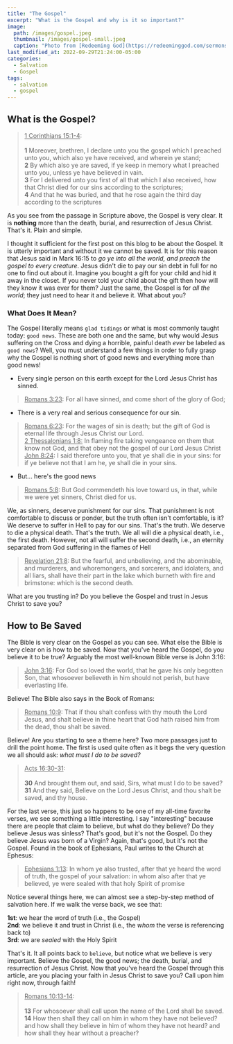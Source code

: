 ```yaml
---
title: "The Gospel"
excerpt: "What is the Gospel and why is it so important?"
image: 
  path: /images/gospel.jpeg
  thumbnail: /images/gospel-small.jpeg
  caption: "Photo from [Redeeming God](https://redeeminggod.com/sermons/miscellaneous/what-is-the-gospel/)"
last_modified_at: 2022-09-29T21:24:00-05:00
categories:
  - Salvation
  - Gospel
tags: 
  - salvation
  - gospel
---
```


## What is the Gospel?
> <u>1 Corinthians 15:1-4</u>:<br><br>
> **1** Moreover, brethren, I declare unto you the gospel which I preached unto you, which also ye have received, and wherein ye stand; <br>
> **2** By which also ye are saved, if ye keep in memory what I preached unto you, unless ye have believed in vain. <br>
> **3** For I delivered unto you first of all that which I also received, how that Christ died for our sins according to the scriptures; <br>
> **4** And that he was buried, and that he rose again the third day according to the scriptures

As you see from the passage in Scripture above, the Gospel is very clear. It is **nothing** more than the death, burial, and resurrection of Jesus Christ. That's it. Plain and simple.

I thought it sufficient for the first post on this blog to be about the Gospel. It is utterly important and without it we cannot be saved. It is for this reason that Jesus said in Mark 16:15 to *go ye into all the world, and preach the gospel to every creature*. Jesus didn't die to pay our sin debt in full for no one to find out about it. Imagine you bought a gift for your child and hid it away in the closet. If you never told your child about the gift then how will they know it was ever for them? Just the same, the Gospel is for *all the world*; they just need to hear it and believe it. What about you? 

### What Does It Mean?
The Gospel literally means `glad tidings` or what is most commonly taught today: `good news`. These are both one and the same, but why would Jesus suffering on the Cross and dying a horrible, painful death *ever* be labeled as `good news`? Well, you must understand a few things in order to fully grasp why the Gospel is nothing short of good news and everything more than good news!

* Every single person on this earth except for the Lord Jesus Christ has sinned.

> <u>Romans 3:23</u>: For all have sinned, and come short of the glory of God;

* There is a very real and serious consequence for our sin.

> <u>Romans 6:23</u>: For the wages of sin is death; but the gift of God is eternal life through Jesus Christ our Lord.<br>
> <u>2 Thessalonians 1:8:</u> In flaming fire taking vengeance on them that know not God, and that obey not the gospel of our Lord Jesus Christ<br>
> <u>John 8:24</u>: I said therefore unto you, that ye shall die in your sins: for if ye believe not that I am he, ye shall die in your sins.

* But... here's the good news

> <u>Romans 5:8</u>: But God commendeth his love toward us, in that, while we were yet sinners, Christ died for us.

We, as sinners, deserve punishment for our sins. That punishment is not comfortable to discuss or ponder, but the truth often isn't comfortable, is it? We deserve to suffer in Hell to pay for our sins. That's the truth. We deserve to die a physical death. That's the truth. We all will die a physical death, i.e., the first death. However, not all will suffer the second death, i.e., an eternity separated from God suffering in the flames of Hell

> <u>Revelation 21:8</u>: But the fearful, and unbelieving, and the abominable, and murderers, and whoremongers, and sorcerers, and idolaters, and all liars, shall have their part in the lake which burneth with fire and brimstone: which is the second death.

What are you trusting in? Do you believe the Gospel and trust in Jesus Christ to save you? 


## How to Be Saved
The Bible is very clear on the Gospel as you can see. What else the Bible is very clear on is how to be saved. Now that you've heard the Gospel, do you believe it to be true? Arguably the most well-known Bible verse is John 3:16:

> <u>John 3:16</u>: For God so loved the world, that he gave his only begotten Son, that whosoever believeth in him should not perish, but have everlasting life.

Believe! The Bible also says in the Book of Romans:

> <u>Romans 10:9</u>: That if thou shalt confess with thy mouth the Lord Jesus, and shalt believe in thine heart that God hath raised him from the dead, thou shalt be saved.

Believe! Are you starting to see a theme here? Two more passages just to drill the point home. The first is used quite often as it begs the very question we all should ask:  *what must I do to be saved?*

> <u>Acts 16:30-31</u>: <br><br>
> **30** And brought them out, and said, Sirs, what must I do to be saved?<br>
> **31** And they said, Believe on the Lord Jesus Christ, and thou shalt be saved, and thy house.

For the last verse, this just so happens to be one of my all-time favorite verses, we see something a little interesting. I say "interesting" because there are people that claim to believe, but what do they believe? Do they believe Jesus was sinless? That's good, but it's not the Gospel. Do they believe Jesus was born of a Virgin? Again, that's good, but it's not the Gospel. Found in the book of Ephesians, Paul writes to the Church at Ephesus:

> <u>Ephesians 1:13</u>: In whom ye also trusted, after that ye heard the word of truth, the gospel of your salvation: in whom also after that ye believed, ye were sealed with that holy Spirit of promise

Notice several things here, we can almost see a step-by-step method of salvation here. If we walk the verse back, we see that:

**1st**: we hear the word of truth (i.e., the Gospel)<br>
**2nd**: we believe it and trust in Christ (i.e., the *whom* the verse is referencing back to)<br>
**3rd**: we are *sealed* with the Holy Spirit

That's it. It all points back to `believe`, but notice what we believe is very important. Believe the Gospel, the good news; the death, burial, and resurrection of Jesus Christ. Now that you've heard the Gospel through this article, are you placing your faith in Jesus Christ to save you? Call upon him right now, through faith!

> <u>Romans 10:13-14</u>:<br><br> 
> **13** For whosoever shall call upon the name of the Lord shall be saved.<br>
> **14** How then shall they call on him in whom they have not believed? and how shall they believe in him of whom they have not heard? and how shall they hear without a preacher?
